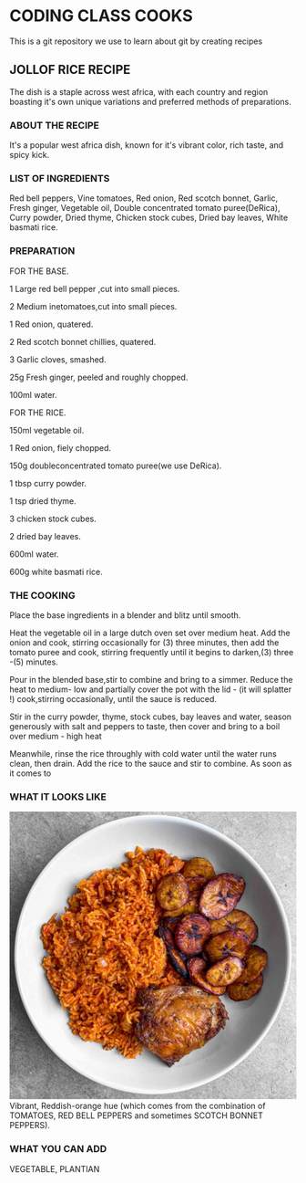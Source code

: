 # CODING CLASS COOKS
This is a git repository we use to learn about git by creating recipes

## JOLLOF RICE RECIPE
The dish is a staple across west africa, with each country and region boasting it's own unique variations and preferred methods of preparations.

### ABOUT THE RECIPE
It's a popular west africa dish, known for it's vibrant color, rich taste, and spicy kick.

### LIST OF INGREDIENTS
Red bell peppers, Vine tomatoes, Red onion, Red scotch bonnet, Garlic, Fresh ginger, Vegetable oil, Double concentrated tomato puree(DeRica), Curry powder, Dried thyme, Chicken stock cubes, Dried bay leaves, White basmati rice.

### PREPARATION

FOR THE BASE.

1 Large red bell pepper ,cut into small pieces.

2 Medium inetomatoes,cut into small pieces.

1 Red onion, quatered.

2 Red scotch bonnet chillies, quatered.

3 Garlic cloves, smashed.

25g  Fresh ginger, peeled and roughly chopped.

100ml water.

FOR THE RICE.

150ml vegetable oil.

1 Red onion, fiely chopped.

150g doubleconcentrated tomato puree(we use DeRica).

1 tbsp curry powder.

1 tsp dried thyme.

3 chicken stock cubes.

2 dried bay leaves.

600ml water.

600g white basmati rice.

### THE COOKING

Place the base ingredients in a blender and blitz until smooth.

Heat the vegetable oil in a large dutch oven set over medium heat. Add the onion and cook, stirring occasionally for (3) three minutes, then add the tomato puree and cook, stirring frequently until it begins to darken,(3) three -(5) minutes.

Pour in the blended base,stir to combine and bring to a simmer. Reduce the heat to medium- low and partially cover the pot with the lid - (it will splatter !) cook,stirring occasionally, until the sauce is reduced.

Stir in the curry powder, thyme, stock cubes, bay leaves and water, season generously with salt and peppers to taste, then cover and bring to a boil over medium - high heat

Meanwhile, rinse the rice throughly with cold water until the water runs clean, then drain. Add the rice to the sauce and stir to combine. As soon as it comes to 


### WHAT IT LOOKS LIKE

![Jollof rice with fried plantian and Chicken](jollof-rice.jpg)
Vibrant, Reddish-orange hue (which comes from the combination of TOMATOES, RED BELL PEPPERS and sometimes SCOTCH BONNET PEPPERS).

### WHAT YOU CAN ADD
VEGETABLE, PLANTIAN